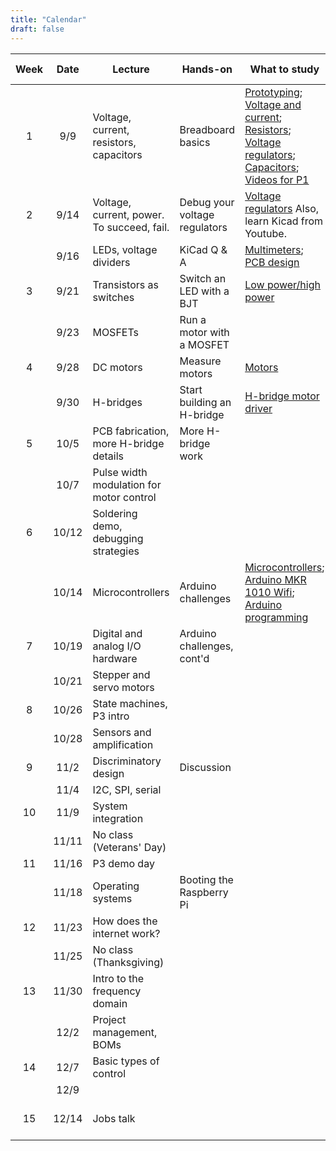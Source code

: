 ```yaml
---
title: "Calendar"
draft: false
---
```




| Week | Date  | Lecture                                    | Hands-on                      | What to study                                                            | Due dates                                                     |
|:----:|:-----:|--------------------------------------------|-------------------------------|--------------------------------------------------------------------------|---------------------------------------------------------------|
|  1   | 9/9   | Voltage, current, resistors, capacitors    | Breadboard basics             | [Prototyping](http://andnowforelectronics.com/notes/prototyping/); [Voltage and current](http://andnowforelectronics.com/notes/voltage-and-current/); [Resistors](http://andnowforelectronics.com/notes/resistors/); [Voltage regulators](http://andnowforelectronics.com/notes/voltage-regulation/); [Capacitors](http://andnowforelectronics.com/notes/capacitors/); [Videos for P1](http://andnowforelectronics.com/notes/demo-videos/#videos-for-project-1)    |          |
|  2   | 9/14  | Voltage, current, power. To succeed, fail. | Debug your voltage regulators | [Voltage regulators](http://andnowforelectronics.com/notes/voltage-regulation/) Also, learn Kicad from Youtube. |     [P1   proto](http://andnowforelectronics.com/logistics/projects/#project-1-build-a-breadboard-power-supply) |
|      | 9/16  | LEDs, voltage dividers                     | KiCad Q & A                   | [Multimeters](http://andnowforelectronics.com/notes/multimeter/); [PCB design](http://andnowforelectronics.com/notes/pcb/)    |          |
|  3   | 9/21  | Transistors as switches                    | Switch an LED with a BJT      | [Low power/high power](http://andnowforelectronics.com/notes/low-power-high-power/) |     [P1 PCB](http://andnowforelectronics.com/logistics/projects/#project-1-build-a-breadboard-power-supply)    |
|      | 9/23  | MOSFETs                                    | Run a motor with a MOSFET     |                                                                          |                                                               |
|  4   | 9/28  | DC motors                                  | Measure motors                | [Motors](http://andnowforelectronics.com/notes/motors/)                  |                                                               |
|      | 9/30  | H-bridges                                  | Start building an H-bridge    | [H-bridge motor driver](http://andnowforelectronics.com/notes/h-bridge/) |                                                               |
|  5   | 10/5  | PCB fabrication, more H-bridge details     | More H-bridge work            |                                                                          | [P2 proto](http://andnowforelectronics.com/logistics/projects/#project-2-build-an-h-bridge-motor-controller)                                                      |
|      | 10/7  | Pulse width modulation for motor control   |                               |                                                                          |                                                               |
|  6   | 10/12 | Soldering demo, debugging strategies       |                               |                                                                          | [P2 PCB](http://andnowforelectronics.com/logistics/projects/#project-2-build-an-h-bridge-motor-controller)                                                        |
|      | 10/14 | Microcontrollers                           | Arduino challenges            | [Microcontrollers](http://andnowforelectronics.com/notes/microcontrollers/); [Arduino MKR 1010 Wifi](http://andnowforelectronics.com/notes/arduino-mkr-wifi-1010-hardware/); [Arduino programming](http://andnowforelectronics.com/notes/arduino-programming/)     |          |
|  7   | 10/19 | Digital and analog I/O hardware            | Arduino challenges, cont'd    |                                                                          |                                                               |
|      | 10/21 | Stepper and servo motors                   |                               |                                                                          |                                                               |
|  8   | 10/26 | State machines, P3 intro                   |                               |                                                                          |                                                               |
|      | 10/28 | Sensors and amplification                  |                               |                                                                          |                                                               |
|  9   | 11/2  | Discriminatory design                      | Discussion                    |                                                                          | [P3 proto](http://andnowforelectronics.com/logistics/projects/#project-3-build-an-electromechanical-game)                                                      |
|      | 11/4  | I2C, SPI, serial                           |                               |                                                                          |                                                               |
|  10  | 11/9  | System integration                         |                               |                                                                          |                                                               |
|      | 11/11 | No class (Veterans' Day)                   |                               |                                                                          |                                                               |
|  11  | 11/16 | P3 demo day                                |                               |                                                                          | [P3 final](http://andnowforelectronics.com/logistics/projects/#project-3-build-an-electromechanical-game)                                                      |
|      | 11/18 | Operating systems                          | Booting the Raspberry Pi      |                                                                          |                                                               |
|  12  | 11/23 | How does the internet work?                |                               |                                                                          |                                                               |
|      | 11/25 | No class (Thanksgiving)                    |                               |                                                                          |                                                               |
|  13  | 11/30 | Intro to the frequency domain              |                               |                                                                          |                                                               |
|      | 12/2  | Project management, BOMs                   |                               |                                                                          |                                                               |
|  14  | 12/7  | Basic types of control                     |                               |                                                                          | P4 proto                                                      |
|      | 12/9  |                                            |                               |                                                                          |                                                               |
|  15  | 12/14 | Jobs talk                                  |                               |                                                                          | P4 final due at showcase                                      |
